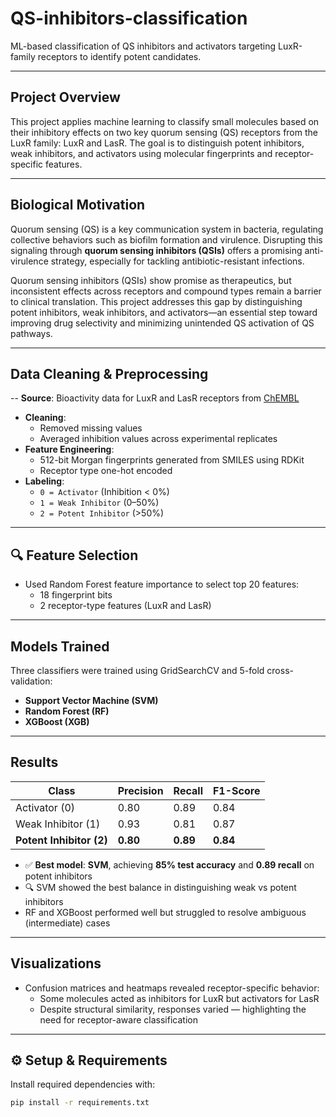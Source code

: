 # QS-inhibitors-classification
ML-based classification of QS inhibitors and activators targeting LuxR-family receptors to identify potent candidates.

---

##  Project Overview

This project applies machine learning to classify small molecules based on their inhibitory effects on two key quorum sensing (QS) receptors from the LuxR family: LuxR and LasR. The goal is to distinguish potent inhibitors, weak inhibitors, and activators using molecular fingerprints and receptor-specific features.


---

##  Biological Motivation

Quorum sensing (QS) is a key communication system in bacteria, regulating collective behaviors such as biofilm formation and virulence. Disrupting this signaling through **quorum sensing inhibitors (QSIs)** offers a promising anti-virulence strategy, especially for tackling antibiotic-resistant infections.

Quorum sensing inhibitors (QSIs) show promise as therapeutics, but inconsistent effects across receptors and compound types remain a barrier to clinical translation. This project addresses this gap by distinguishing potent inhibitors, weak inhibitors, and activators—an essential step toward improving drug selectivity and minimizing unintended QS activation of QS pathways.

---

##  Data Cleaning & Preprocessing

-- **Source**: Bioactivity data for LuxR and LasR receptors from [ChEMBL](https://www.ebi.ac.uk/chembl/)

- **Cleaning**:
  - Removed missing values
  - Averaged inhibition values across experimental replicates
- **Feature Engineering**:
  - 512-bit Morgan fingerprints generated from SMILES using RDKit
  - Receptor type one-hot encoded
- **Labeling**:
  - `0 = Activator` (Inhibition < 0%)
  - `1 = Weak Inhibitor` (0–50%)
  - `2 = Potent Inhibitor` (>50%)

---

## 🔍 Feature Selection

- Used Random Forest feature importance to select top 20 features:
  - 18 fingerprint bits
  - 2 receptor-type features (LuxR and LasR)

---

##  Models Trained

Three classifiers were trained using GridSearchCV and 5-fold cross-validation:
- **Support Vector Machine (SVM)**
- **Random Forest (RF)**
- **XGBoost (XGB)**

---

##  Results

| Class               | Precision | Recall | F1-Score |
|--------------------|-----------|--------|----------|
| Activator (0)       | 0.80      | 0.89   | 0.84     |
| Weak Inhibitor (1)  | 0.93      | 0.81   | 0.87     |
| **Potent Inhibitor (2)** | **0.80** | **0.89** | **0.84**   |

- ✅ **Best model**: **SVM**, achieving **85% test accuracy** and **0.89 recall** on potent inhibitors
- 🔍 SVM showed the best balance in distinguishing weak vs potent inhibitors
- RF and XGBoost performed well but struggled to resolve ambiguous (intermediate) cases

---

##  Visualizations

- Confusion matrices and heatmaps revealed receptor-specific behavior:
  - Some molecules acted as inhibitors for LuxR but activators for LasR
  - Despite structural similarity, responses varied — highlighting the need for receptor-aware classification

---

## ⚙ Setup & Requirements

Install required dependencies with:

```bash
pip install -r requirements.txt

